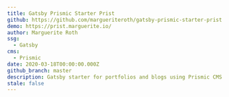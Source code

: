 ```yaml
---
title: Gatsby Prismic Starter Prist
github: https://github.com/margueriteroth/gatsby-prismic-starter-prist
demo: https://prist.marguerite.io/
author: Marguerite Roth
ssg:
  - Gatsby
cms:
  - Prismic
date: 2020-03-18T00:00:00.000Z
github_branch: master
description: Gatsby starter for portfolios and blogs using Prismic CMS
stale: false
---
```

